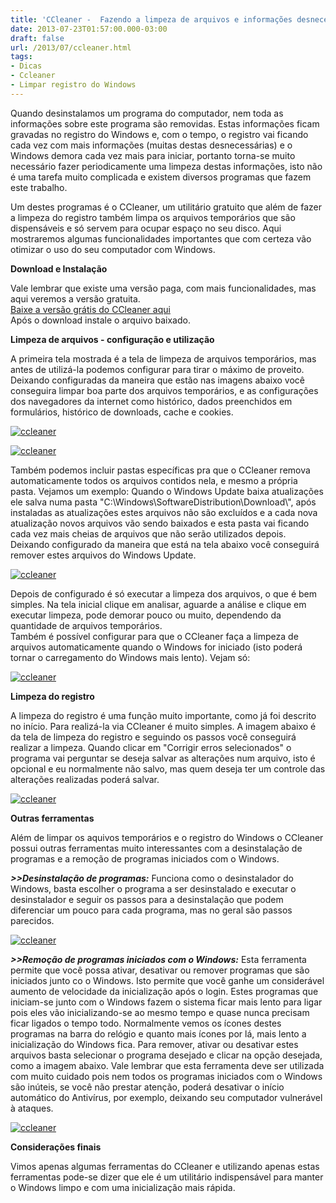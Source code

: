 ```yaml
---
title: 'CCleaner -  Fazendo a limpeza de arquivos e informações desnecessárias'
date: 2013-07-23T01:57:00.000-03:00
draft: false
url: /2013/07/ccleaner.html
tags: 
- Dicas
- Ccleaner
- Limpar registro do Windows
---
```


Quando desinstalamos um programa do computador, nem toda as informações sobre este programa são removidas. Estas informações ficam gravadas no registro do Windows e, com o tempo, o registro vai ficando cada vez com mais informações (muitas destas desnecessárias) e o Windows demora cada vez mais para iniciar, portanto torna-se muito necessário fazer periodicamente uma limpeza destas informações, isto não é uma tarefa muito complicada e existem diversos programas que fazem este trabalho.  
  
Um destes programas é o CCleaner, um utilitário gratuito que além de fazer a limpeza do registro também limpa os arquivos temporários que são dispensáveis e só servem para ocupar espaço no seu disco. Aqui mostraremos algumas funcionalidades importantes que com certeza vão otimizar o uso do seu computador com Windows.

  
**Download e Instalação**  
  
Vale lembrar que existe uma versão paga, com mais funcionalidades, mas aqui veremos a versão gratuita.  
[Baixe a versão grátis do CCleaner aqui](http://www.piriform.com/ccleaner/download/standard)  
Após o download instale o arquivo baixado.  
  
**Limpeza de arquivos - configuração e utilização**  
  
A primeira tela mostrada é a tela de limpeza de arquivos temporários, mas antes de utilizá-la podemos configurar para tirar o máximo de proveito. Deixando configuradas da maneira que estão nas imagens abaixo você conseguira limpar boa parte dos arquivos temporários, e as configurações dos navegadores da internet como histórico, dados preenchidos em formulários, histórico de downloads, cache e cookies.  

[![ccleaner](https://4.bp.blogspot.com/-tRFB3Akc6Bo/Ue4M5LD-_DI/AAAAAAAAAWA/F-HTcZ1AE_g/s640/cc1.png "ccleaner")](http://4.bp.blogspot.com/-tRFB3Akc6Bo/Ue4M5LD-_DI/AAAAAAAAAWA/F-HTcZ1AE_g/s1600/cc1.png)

  

[![ccleaner](https://1.bp.blogspot.com/-gqa-RAJwH14/Ue4M4-98r6I/AAAAAAAAAV8/03p3eyt4eV4/s640/cc2.png "ccleaner")](http://1.bp.blogspot.com/-gqa-RAJwH14/Ue4M4-98r6I/AAAAAAAAAV8/03p3eyt4eV4/s1600/cc2.png)

  
Também podemos incluir pastas específicas pra que o CCleaner remova automaticamente todos os arquivos contidos nela, e mesmo a própria pasta. Vejamos um exemplo: Quando o Windows Update baixa atualizações ele salva numa pasta "C:\\Windows\\SoftwareDistribution\\Download\\", após instaladas as atualizações estes arquivos não são excluídos e a cada nova atualização novos arquivos vão sendo baixados e esta pasta vai ficando cada vez mais cheias de arquivos que não serão utilizados depois. Deixando configurado da maneira que está na tela abaixo você conseguirá remover estes arquivos do Windows Update.  

[![ccleaner](https://3.bp.blogspot.com/-puhNgMh1qpk/Ue4Sa_9g_TI/AAAAAAAAAWM/VNEJZ9sHUmA/s640/cc7.png "ccleaner")](http://3.bp.blogspot.com/-puhNgMh1qpk/Ue4Sa_9g_TI/AAAAAAAAAWM/VNEJZ9sHUmA/s1600/cc7.png)

  
Depois de configurado é só executar a limpeza dos arquivos, o que é bem simples. Na tela inicial clique em analisar, aguarde a análise e clique em executar limpeza, pode demorar pouco ou muito, dependendo da quantidade de arquivos temporários.  
Também é possível configurar para que o CCleaner faça a limpeza de arquivos automaticamente quando o Windows for iniciado (isto poderá tornar o carregamento do Windows mais lento). Vejam só:  

[![ccleaner](https://1.bp.blogspot.com/-lrIc5DId3iQ/Ue4cmmxkhEI/AAAAAAAAAXM/PzFwB0Ck2SM/s640/cc6.png "ccleaner")](http://1.bp.blogspot.com/-lrIc5DId3iQ/Ue4cmmxkhEI/AAAAAAAAAXM/PzFwB0Ck2SM/s1600/cc6.png)

  
  
**Limpeza do registro**  
  
A limpeza do registro é uma função muito importante, como já foi descrito no início. Para realizá-la via CCleaner é muito simples. A imagem abaixo é da tela de limpeza do registro e seguindo os passos você conseguirá realizar a limpeza. Quando clicar em "Corrigir erros selecionados" o programa vai perguntar se deseja salvar as alterações num arquivo, isto é opcional e eu normalmente não salvo, mas quem deseja ter um controle das alterações realizadas poderá salvar.  

[![ccleaner](https://4.bp.blogspot.com/-2MMXrDjAiqg/Ue4Vdz1uPiI/AAAAAAAAAWc/xaiILpRurCM/s640/cc3.png "ccleaner")](http://4.bp.blogspot.com/-2MMXrDjAiqg/Ue4Vdz1uPiI/AAAAAAAAAWc/xaiILpRurCM/s1600/cc3.png)

  
**Outras ferramentas**  
  
Além de limpar os aquivos temporários e o registro do Windows o CCleaner possui outras ferramentas muito interessantes com a desinstalação de programas e a remoção de programas iniciados com o Windows.  
  
**_\>>Desinstalação de programas:_** Funciona como o desinstalador do Windows, basta escolher o programa a ser desinstalado e executar o desinstalador e seguir os passos para a desinstalação que podem diferenciar um pouco para cada programa, mas no geral são passos parecidos.  

[![ccleaner](https://4.bp.blogspot.com/-ku4vsraH0MI/Ue4Xe3wLw7I/AAAAAAAAAWs/W51HUKefjAk/s640/cc4.png "ccleaner")](http://4.bp.blogspot.com/-ku4vsraH0MI/Ue4Xe3wLw7I/AAAAAAAAAWs/W51HUKefjAk/s1600/cc4.png)

  
**_\>>Remoção de programas iniciados com o Windows:_** Esta ferramenta permite que você possa ativar, desativar ou remover programas que são iniciados junto co o Windows. Isto permite que você ganhe um considerável aumento de velocidade da inicialização após o login. Estes programas que iniciam-se junto com o Windows fazem o sistema ficar mais lento para ligar pois eles vão inicializando-se ao mesmo tempo e quase nunca precisam ficar ligados o tempo todo. Normalmente vemos os ícones destes programas na barra do relógio e quanto mais ícones por lá, mais lento a inicialização do Windows fica. Para remover, ativar ou desativar estes arquivos basta selecionar o programa desejado e clicar na opção desejada, como a imagem abaixo. Vale lembrar que esta ferramenta deve ser utilizada com muito cuidado pois nem todos os programas iniciados com o Windows são inúteis, se você não prestar atenção, poderá desativar o início automático do Antivírus, por exemplo, deixando seu computador vulnerável à ataques.  

[![ccleaner](https://2.bp.blogspot.com/-hgVnYkAnZ78/Ue4a9PhounI/AAAAAAAAAW8/A4BN6IwPYWA/s640/cc5.png "ccleaner")](http://2.bp.blogspot.com/-hgVnYkAnZ78/Ue4a9PhounI/AAAAAAAAAW8/A4BN6IwPYWA/s1600/cc5.png)

  
  
**Considerações finais**  
  
Vimos apenas algumas ferramentas do CCleaner e utilizando apenas estas ferramentas pode-se dizer que ele é um utilitário indispensável para manter o Windows limpo e com uma inicialização mais rápida.